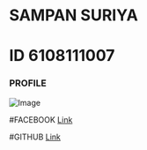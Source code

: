# SAMPAN SURIYA
# ID 6108111007
### PROFILE
![Image](http://sampan6108111007.github.io/mycool/black.jpg)


#FACEBOOK 
[Link](https://www.facebook.com/profile.php?id=100029279708428)

#GITHUB 
[Link](https://sampan6108111007.github.io/MYPROFILE/hello.htm)
